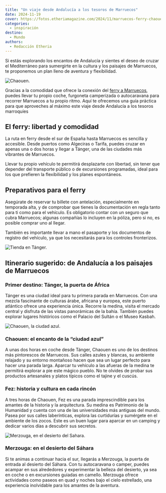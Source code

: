 ```yaml
---
title: "Un viaje desde Andalucía a los tesoros de Marruecos"
date: 2024-11-19
cover: https://fotos.etheriamagazine.com/2024/11/marruecos-ferry-chaouen.jpg
categories: 
  - inspiración
destino: 
  - Mundo
authors: 
  - Redacción Etheria
---
```


Si estás explorando los encantos de Andalucía y sientes el deseo de cruzar el 
Mediterráneo para sumergirte en la cultura y los paisajes de Marruecos, te proponemos un 
plan lleno de aventura y flexibilidad. 

![Chaouen.](https://fotos.etheriamagazine.com/2024/11/marruecos-ferry-chaouen.jpg "Chaouen.")

Gracias a la comodidad que ofrece la conexión del [ferry a 
Marruecos](https://www.frs.es/), puedes llevar tu propio coche, furgoneta camperizada o 
autocaravana para recorrer Marruecos a tu propio ritmo. Aquí te ofrecemos una guía 
práctica para que aproveches al máximo este viaje desde Andalucía a los tesoros 
marroquíes 

## El ferry: libertad y comodidad

La ruta en ferry desde el sur de España hasta Marruecos es sencilla y accesible. Desde 
puertos como Algeciras o Tarifa, puedes cruzar en apenas una o dos horas y llegar a 
Tánger, una de las ciudades más vibrantes de Marruecos. 

Llevar tu propio vehículo te permitirá desplazarte con libertad, sin tener que depender 
del transporte público o de excursiones programadas, ideal para los que prefieren la 
flexibilidad y los planes espontáneos. 

## Preparativos para el ferry

Asegúrate de reservar tu billete con antelación, especialmente en temporada alta, y de 
comprobar que tienes la documentación en regla tanto para ti como para el vehículo. Es 
obligatorio contar con un seguro que cubra Marruecos; algunas compañías lo incluyen en 
la póliza, pero si no, es posible comprar uno al llegar. 

También es importante llevar a mano el pasaporte y los documentos de registro del 
vehículo, ya que los necesitarás para los controles fronterizos. 

![Tienda en Tánger.](https://fotos.etheriamagazine.com/2024/11/marruecos-ferry-tanger.jpg "Tienda en Tánger.")

## Itinerario sugerido: de Andalucía a los paisajes de Marruecos

### Primer destino: Tánger, la puerta de África

Tánger es una ciudad ideal para tu primera parada en Marruecos. Con una mezcla 
fascinante de culturas árabe, africana y europea, este puerto atlántico ofrece una 
experiencia única. Recorre la medina, visita el mercado central y disfruta de las vistas 
panorámicas de la bahía. También puedes explorar lugares históricos como el Palacio del 
Sultán o el Museo Kasbah. 

![Chaouen, la ciudad azul.](https://fotos.etheriamagazine.com/2024/11/marruecos-ferry-Chaouen-casas.jpg "Chaouen, la ciudad azul.")

### Chaouen: el encanto de la “ciudad azul”

A unas dos horas en coche desde Tánger, Chaouen es uno de los destinos más pintorescos 
de Marruecos. Sus calles azules y blancas, su ambiente relajado y su entorno montañoso 
hacen que sea un lugar perfecto para hacer una parada larga. Aparcar tu vehículo a las 
afueras de la medina te permitirá explorar a pie este mágico pueblo. No te olvides de 
probar sus productos artesanales y platos típicos como el tajine y el cuscús. 

### Fez: historia y cultura en cada rincón

A tres horas de Chaouen, Fez es una parada imprescindible para los amantes de la 
historia y la arquitectura. Su medina es Patrimonio de la Humanidad y cuenta con una de 
las universidades más antiguas del mundo. Pasea por sus calles laberínticas, explora las 
curtidurías y sumérgete en el ambiente de los zocos. Este es un buen lugar para aparcar 
en un camping y dedicar varios días a descubrir sus secretos. 

![Merzouga, en el desierto del Sahara.](https://fotos.etheriamagazine.com/2024/11/marruecos-ferry-Merzouga.jpg "Merzouga, en el desierto del Sahara.")

### Merzouga: en el desierto del Sáhara

Si te animas a continuar hacia el sur, llegarás a Merzouga, la puerta de entrada al 
desierto del Sáhara. Con tu autocaravana o camper, puedes acampar en sus alrededores y 
experimentar la belleza del desierto, ya sea en coche o en excursiones guiadas en 
camello. Merzouga ofrece actividades como paseos en quad y noches bajo el cielo 
estrellado, una experiencia inolvidable para los amantes de la aventura.
